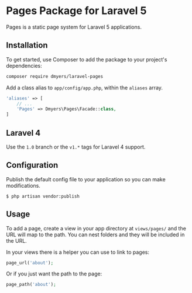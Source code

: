 # Pages Package for Laravel 5

Pages is a static page system for Laravel 5 applications.

## Installation

To get started, use Composer to add the package to your project's dependencies:

```bash
composer require dmyers/laravel-pages
```

Add a class alias to `app/config/app.php`, within the `aliases` array.

```php
'aliases' => [
    // ...
    'Pages' => Dmyers\Pages\Facade::class,
]
```

## Laravel 4

Use the `1.0` branch or the `v1.*` tags for Laravel 4 support.

## Configuration

Publish the default config file to your application so you can make modifications.

```console
$ php artisan vendor:publish
```

## Usage

To add a page, create a view in your app directory at `views/pages/` and the URL will map to the path. You can nest folders and they will be included in the URL.

In your views there is a helper you can use to link to pages:

```php
page_url('about');
```

Or if you just want the path to the page:

```php
page_path('about');
```
